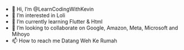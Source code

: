 - 👋 Hi, I’m @LearnCodingWithKevin
- 👀 I’m interested in Loli
- 🌱 I’m currently learning Flutter & Html
- 💞️ I’m looking to collaborate on Google, Amazon, Meta, Microsoft and Mihoyo
- 📫 How to reach me Datang Weh Ke Rumah

<!---
LearnCodingWithKevin/LearnCodingWithKevin is a ✨ special ✨ repository because its `README.md` (this file) appears on your GitHub profile.
You can click the Preview link to take a look at your changes.
--->
